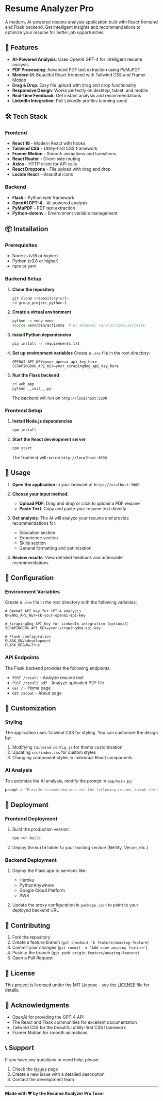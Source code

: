 # Resume Analyzer Pro

A modern, AI-powered resume analysis application built with React frontend and Flask backend. Get intelligent insights and recommendations to optimize your resume for better job opportunities.

## 🚀 Features

- **AI-Powered Analysis**: Uses OpenAI GPT-4 for intelligent resume analysis
- **PDF Processing**: Advanced PDF text extraction using PyMuPDF
- **Modern UI**: Beautiful React frontend with Tailwind CSS and Framer Motion
- **Drag & Drop**: Easy file upload with drag and drop functionality
- **Responsive Design**: Works perfectly on desktop, tablet, and mobile
- **Real-time Feedback**: Get instant analysis and recommendations
- **LinkedIn Integration**: Pull LinkedIn profiles (coming soon)

## 🛠️ Tech Stack

### Frontend
- **React 18** - Modern React with hooks
- **Tailwind CSS** - Utility-first CSS framework
- **Framer Motion** - Smooth animations and transitions
- **React Router** - Client-side routing
- **Axios** - HTTP client for API calls
- **React Dropzone** - File upload with drag and drop
- **Lucide React** - Beautiful icons

### Backend
- **Flask** - Python web framework
- **OpenAI GPT-4** - AI-powered analysis
- **PyMuPDF** - PDF text extraction
- **Python-dotenv** - Environment variable management

## 📦 Installation

### Prerequisites
- Node.js (v16 or higher)
- Python (v3.8 or higher)
- npm or yarn

### Backend Setup

1. **Clone the repository**
   ```bash
   git clone <repository-url>
   cd group_project_python-1
   ```

2. **Create a virtual environment**
   ```bash
   python -m venv venv
   source venv/bin/activate  # On Windows: venv\Scripts\activate
   ```

3. **Install Python dependencies**
   ```bash
   pip install -r requirements.txt
   ```

4. **Set up environment variables**
   Create a `.env` file in the root directory:
   ```env
   OPENAI_API_KEY=your_openai_api_key_here
   SCRAPINGDOG_API_KEY=your_scrapingdog_api_key_here
   ```

5. **Run the Flask backend**
   ```bash
   cd web_app
   python __init__.py
   ```
   The backend will run on `http://localhost:5000`

### Frontend Setup

1. **Install Node.js dependencies**
   ```bash
   npm install
   ```

2. **Start the React development server**
   ```bash
   npm start
   ```
   The frontend will run on `http://localhost:3000`

## 🎯 Usage

1. **Open the application** in your browser at `http://localhost:3000`

2. **Choose your input method**:
   - **Upload PDF**: Drag and drop or click to upload a PDF resume
   - **Paste Text**: Copy and paste your resume text directly

3. **Get analysis**: The AI will analyze your resume and provide recommendations for:
   - Education section
   - Experience section
   - Skills section
   - General formatting and optimization

4. **Review results**: View detailed feedback and actionable recommendations

## 🔧 Configuration

### Environment Variables

Create a `.env` file in the root directory with the following variables:

```env
# OpenAI API Key for GPT-4 analysis
OPENAI_API_KEY=sk-your-openai-api-key

# ScrapingDog API Key for LinkedIn integration (optional)
SCRAPINGDOG_API_KEY=your-scrapingdog-api-key

# Flask configuration
FLASK_ENV=development
FLASK_DEBUG=True
```

### API Endpoints

The Flask backend provides the following endpoints:

- `POST /result` - Analyze resume text
- `POST /result_pdf` - Analyze uploaded PDF file
- `GET /` - Home page
- `GET /about` - About page

## 🎨 Customization

### Styling
The application uses Tailwind CSS for styling. You can customize the design by:

1. Modifying `tailwind.config.js` for theme customization
2. Updating `src/index.css` for custom styles
3. Changing component styles in individual React components

### AI Analysis
To customize the AI analysis, modify the prompt in `app/main.py`:

```python
prompt = "Provide recommendations for the following resume, break the recommendations into sections for Education, Experience, and Skills: " + pdf_text
```

## 🚀 Deployment

### Frontend Deployment
1. Build the production version:
   ```bash
   npm run build
   ```

2. Deploy the `build` folder to your hosting service (Netlify, Vercel, etc.)

### Backend Deployment
1. Deploy the Flask app to services like:
   - Heroku
   - PythonAnywhere
   - Google Cloud Platform
   - AWS

2. Update the proxy configuration in `package.json` to point to your deployed backend URL

## 🤝 Contributing

1. Fork the repository
2. Create a feature branch (`git checkout -b feature/amazing-feature`)
3. Commit your changes (`git commit -m 'Add some amazing feature'`)
4. Push to the branch (`git push origin feature/amazing-feature`)
5. Open a Pull Request

## 📝 License

This project is licensed under the MIT License - see the [LICENSE](LICENSE) file for details.

## 🙏 Acknowledgments

- OpenAI for providing the GPT-4 API
- The React and Flask communities for excellent documentation
- Tailwind CSS for the beautiful utility-first CSS framework
- Framer Motion for smooth animations

## 📞 Support

If you have any questions or need help, please:

1. Check the [Issues](https://github.com/your-repo/issues) page
2. Create a new issue with a detailed description
3. Contact the development team

---

**Made with ❤️ by the Resume Analyzer Pro Team**